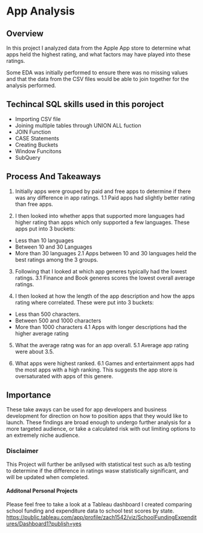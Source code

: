 # App Analysis
## Overview
In this project I analyzed data from the Apple App store to determine what apps held the highest rating, and what factors may have played into these ratings.

Some EDA was initially performed to ensure there was no missing values and that the data from the CSV files would be able to join together for the analysis performed.

## Techincal SQL skills used in this poroject
- Importing CSV file
- Joining multiple tables through UNION ALL fuction
- JOIN Function
- CASE Statements
- Creating Buckets
- Window Funcitons
- SubQuery

## Process And Takeaways
1. Initially apps were grouped by paid and free apps to determine if there was any difference in app ratings.
   1.1 Paid apps had slightly better rating than free apps.
   
2. I then looked into whether apps that supported more languages had higher rating than apps which only supported a few languages. These apps put into 3 buckets:
  - Less than 10 languages
  - Between 10 and 30 Languages
  - More than 30 languages
    2.1 Apps between 10 and 30 languages held the best ratings among the 3 groups.

3. Following that I looked at which app generes typically had the lowest ratings.
  3.1 Finance and Book generes scores the lowest overall average ratings.

4. I then looked at how the length of the app description and how the apps rating where correlated. These were put into 3 buckets:
  - Less than 500 characters.
  - Between 500 and 1000 characters
  - More than 1000 characters
    4.1 Apps with longer descriptions had the higher average rating

5. What the average ratng was for an app overall.
  5.1 Average app rating were about 3.5.

6. What apps were highest ranked.
   6.1 Games and entertainment apps had the most apps with a high ranking. This suggests the app store is oversaturated with apps of this genere.

## Importance
These take aways can be used for app developers and business development for direction on how to position apps that they would like to launch. These findings are broad enough to undergo further analysis for a more targeted audience, or take a calculated risk with out limiting options to an extremely niche audience. 

### Disclaimer
This Project will further be anllysed with statistical test such as a/b testing to determine if the difference in ratings wasw statistically significant, and will be updated when completed.

#### Additonal Personal Projects
Please feel free to take a look at a Tableau dashboard I created comparing school funding and expenditure data to school test scores by state.
https://public.tableau.com/app/profile/zach1542/viz/SchoolFundingExpenditures/Dashboard1?publish=yes
